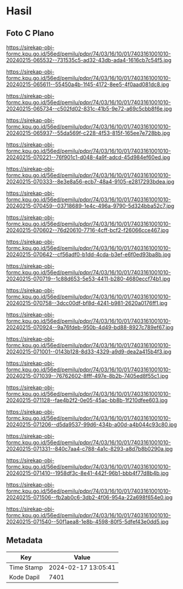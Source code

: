 # Hasil

## Foto C Plano

https://sirekap-obj-formc.kpu.go.id/56ed/pemilu/pdpr/74/03/16/10/01/7403161001010-20240215-065532--731535c5-ad32-43db-ada4-1616cb7c54f5.jpg

https://sirekap-obj-formc.kpu.go.id/56ed/pemilu/pdpr/74/03/16/10/01/7403161001010-20240215-065611--55450a4b-1f45-4172-8ee5-4f0aad081dc8.jpg

https://sirekap-obj-formc.kpu.go.id/56ed/pemilu/pdpr/74/03/16/10/01/7403161001010-20240215-065734--c502fd02-831c-41b5-9e72-a69c5cbb8f6e.jpg

https://sirekap-obj-formc.kpu.go.id/56ed/pemilu/pdpr/74/03/16/10/01/7403161001010-20240215-065937--55da569f-c228-4f53-815f-165ee7e728bb.jpg

https://sirekap-obj-formc.kpu.go.id/56ed/pemilu/pdpr/74/03/16/10/01/7403161001010-20240215-070221--76f901c1-d048-4a9f-adcd-45d984ef60ed.jpg

https://sirekap-obj-formc.kpu.go.id/56ed/pemilu/pdpr/74/03/16/10/01/7403161001010-20240215-070333--8e3e8a56-ecb7-48a4-9105-e2817293bdea.jpg

https://sirekap-obj-formc.kpu.go.id/56ed/pemilu/pdpr/74/03/16/10/01/7403161001010-20240215-070459--03718689-1e4c-496a-9790-5d324bba52c7.jpg

https://sirekap-obj-formc.kpu.go.id/56ed/pemilu/pdpr/74/03/16/10/01/7403161001010-20240215-070602--76d20610-7716-4cff-bcf2-f26066cce467.jpg

https://sirekap-obj-formc.kpu.go.id/56ed/pemilu/pdpr/74/03/16/10/01/7403161001010-20240215-070642--cf56adf0-b1dd-4cda-b3ef-e6f0ed93ba8b.jpg

https://sirekap-obj-formc.kpu.go.id/56ed/pemilu/pdpr/74/03/16/10/01/7403161001010-20240215-070719--1c88d653-5e53-4411-b280-4680eccf74b1.jpg

https://sirekap-obj-formc.kpu.go.id/56ed/pemilu/pdpr/74/03/16/10/01/7403161001010-20240215-070758--3dcc00df-bf8d-4241-b981-2620a0176ff1.jpg

https://sirekap-obj-formc.kpu.go.id/56ed/pemilu/pdpr/74/03/16/10/01/7403161001010-20240215-070924--9a76fdeb-950b-4d49-bd88-8927c789ef67.jpg

https://sirekap-obj-formc.kpu.go.id/56ed/pemilu/pdpr/74/03/16/10/01/7403161001010-20240215-071001--0143b128-8d33-4329-a9d9-dea2a415b4f3.jpg

https://sirekap-obj-formc.kpu.go.id/56ed/pemilu/pdpr/74/03/16/10/01/7403161001010-20240215-071039--76762602-8fff-497e-8b2b-7405ed8f55c1.jpg

https://sirekap-obj-formc.kpu.go.id/56ed/pemilu/pdpr/74/03/16/10/01/7403161001010-20240215-071128--fae4b2f2-0e05-45ac-bb8b-1f210dfee603.jpg

https://sirekap-obj-formc.kpu.go.id/56ed/pemilu/pdpr/74/03/16/10/01/7403161001010-20240215-071206--d5da9537-99d6-434b-a00d-a4b044c93c80.jpg

https://sirekap-obj-formc.kpu.go.id/56ed/pemilu/pdpr/74/03/16/10/01/7403161001010-20240215-071331--840c7aa4-c788-4a1c-8293-a8d7b8b0290a.jpg

https://sirekap-obj-formc.kpu.go.id/56ed/pemilu/pdpr/74/03/16/10/01/7403161001010-20240215-071410--1958df3c-8e41-442f-96b1-bbb4f77d8b4b.jpg

https://sirekap-obj-formc.kpu.go.id/56ed/pemilu/pdpr/74/03/16/10/01/7403161001010-20240215-071506--fb2ab0c6-3db2-4f06-954a-22a698f654e0.jpg

https://sirekap-obj-formc.kpu.go.id/56ed/pemilu/pdpr/74/03/16/10/01/7403161001010-20240215-071540--50f1aea8-1e8b-4598-80f5-5dfef43e0dd5.jpg


## Metadata

| Key        | Value               |
| ---------- | ------------------- |
| Time Stamp | 2024-02-17 13:05:41 |
| Kode Dapil | 7401                |



